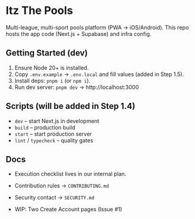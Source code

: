 # Itz The Pools

Multi-league, multi-sport pools platform (PWA → iOS/Android). This repo hosts the app code (Next.js + Supabase) and infra config.

## Getting Started (dev)

1. Ensure Node 20+ is installed.
2. Copy `.env.example` → `.env.local` and fill values (added in Step 1.5).
3. Install deps: `pnpm i` (or `npm i`).
4. Run dev server: `pnpm dev` → http://localhost:3000

## Scripts (will be added in Step 1.4)

- `dev` – start Next.js in development
- `build` – production build
- `start` – start production server
- `lint` / `typecheck` – quality gates

## Docs

- Execution checklist lives in our internal plan.
- Contribution rules → `CONTRIBUTING.md`
- Security contact → `SECURITY.md`

- WIP: Two Create Account pages (Issue #1)
